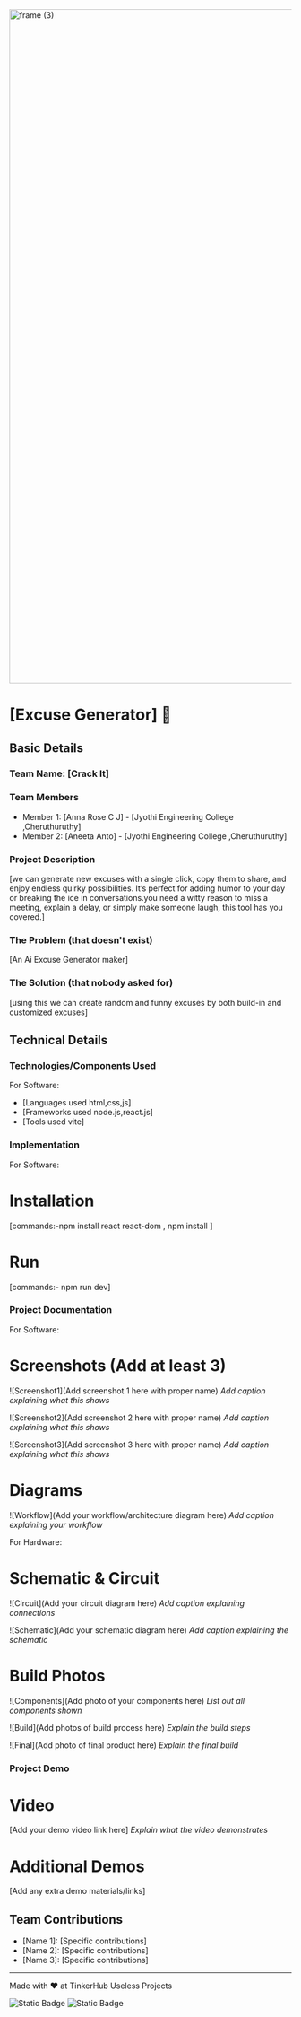 <img width="3188" height="1202" alt="frame (3)" src="https://github.com/user-attachments/assets/517ad8e9-ad22-457d-9538-a9e62d137cd7" />


# [Excuse Generator] 🎯


## Basic Details
### Team Name: [Crack It]


### Team Members
- Member 1: [Anna Rose C J] - [Jyothi Engineering College ,Cheruthuruthy]
- Member 2: [Aneeta Anto] - [Jyothi Engineering College ,Cheruthuruthy]

### Project Description
[we can generate new excuses with a single click, copy them to share, and enjoy endless quirky possibilities. It’s perfect for adding humor to your day or breaking the ice in conversations.you need a witty reason to miss a meeting, explain a delay, or simply make someone laugh, this tool has you covered.]

### The Problem (that doesn't exist)
[An Ai Excuse Generator maker]

### The Solution (that nobody asked for)
[using this we can create random and funny excuses by both build-in and customized excuses]

## Technical Details
### Technologies/Components Used
For Software:
- [Languages used html,css,js]
- [Frameworks used node.js,react.js]
- [Tools used vite]

### Implementation
For Software:
# Installation
[commands:-npm install react react-dom ,
npm install ]

# Run
[commands:- npm run dev]

### Project Documentation
For Software:

# Screenshots (Add at least 3)
![Screenshot1](Add screenshot 1 here with proper name)
*Add caption explaining what this shows*

![Screenshot2](Add screenshot 2 here with proper name)
*Add caption explaining what this shows*

![Screenshot3](Add screenshot 3 here with proper name)
*Add caption explaining what this shows*

# Diagrams
![Workflow](Add your workflow/architecture diagram here)
*Add caption explaining your workflow*

For Hardware:

# Schematic & Circuit
![Circuit](Add your circuit diagram here)
*Add caption explaining connections*

![Schematic](Add your schematic diagram here)
*Add caption explaining the schematic*

# Build Photos
![Components](Add photo of your components here)
*List out all components shown*

![Build](Add photos of build process here)
*Explain the build steps*

![Final](Add photo of final product here)
*Explain the final build*

### Project Demo
# Video
[Add your demo video link here]
*Explain what the video demonstrates*

# Additional Demos
[Add any extra demo materials/links]

## Team Contributions
- [Name 1]: [Specific contributions]
- [Name 2]: [Specific contributions]
- [Name 3]: [Specific contributions]

---
Made with ❤️ at TinkerHub Useless Projects 

![Static Badge](https://img.shields.io/badge/TinkerHub-24?color=%23000000&link=https%3A%2F%2Fwww.tinkerhub.org%2F)
![Static Badge](https://img.shields.io/badge/UselessProjects--25-25?link=https%3A%2F%2Fwww.tinkerhub.org%2Fevents%2FQ2Q1TQKX6Q%2FUseless%2520Projects)


